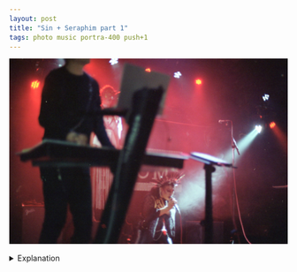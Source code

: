 ```yaml
---
layout: post
title: "Sin + Seraphim part 1"
tags: photo music portra-400 push+1
---
```


![Sin + Seraphim](/assets/images/2023-01/2023-01-05-sin+seraphim-1.jpg)

<details>
	<summary>Explanation</summary>

	For the second post of 2023 we have the group Sin + Seraphim. Before talking about the picture, I want to talk about Sin + Seraphim as a group. Sin + Seraphim is perhaps more of a musical drama type group as opposed to a band. There's definitely more of a theatrical element to their show than many other groups out there, as I hope will be apparent through the next few posts and some of the other pictures on this roll.<br><br>

	In terms of their actual music though, it's got a very atmospheric and dark sound. I often feel that musical genres are really reductive ways of describing music. While many bands can fit cleanly into genres and their respective tropes, other bands and musicians are less easily representable. Simply increasing the number of genres with increasingly silly and overwrought modifiers doesn't really help.<br><br>

	All that to say that, of course, it's a bit complicated. Clearly from their visual stylings, they lean more towards the gothic type styling. Their music has some of that feeling. By that, I mean that there's a lot of darkness and emotional depth to their music that's less apparent in a lot of music. Which is not to say that everything that people might label as "goth" music has those specific qualities. What I will say is that "goth" music is not a genre. It's more of a vibe and covers an extremely broad range from what I would say Sin + Seraphim is to Curse Mackey, the subject of an upcoming post, which is perhaps a mix of dark wave and industrial.<br><br>

	So instead of genres, let's talk about characteristics of their music. Interestingly, I don't have many English speaking references for their type of music. Also, in writing this I'm noticing that a lot of the acts that I think of are no longer creating new music which is a bit sad. As strange as it may sound, my mind goes towards some specific Japanese bands and artists who were mainly active in the late 2000s up through the mid 2010s. The reason for this is because the vocalist of Sin + Seraphim has a very distinctive voice that is at times best described as operatic. She'll go from relatively low but comfortable singing to belting out lilting melodies that soar above the moody atmosphere. While the general style is different from the artists I'll list out, the vocal quality and styling is similar. In that way, she reminds me of groups and artists like Ali Project, Asriel, or Rokugen Alice (六弦アリス). I will say, that after relistening to some of their work, the vocalist for Sin + Seraphim has a significantly larger and more impressive vocal range and command over how she styles her vocal performance than the singers for those artists. Also, stylistically those artists tend to be significantly higher energy than Sin + Seraphim.<br><br>

	Outside of the impressive and beautifully haunting vocals are the backgrounds. Here too, there's a bit of divergence from a lot of other music. It drifts from really atmospheric stuff to stuff bordering on darkwave. Other times, it's a bit industrial but never hits super hard. Other times still, it feels very old and almost spiritual. That said, there's a remarkable amount of internal consistency to their music. While the background drifts between styles and the vocals pull up and down, it all still feels really cohesive.<br><br>

	As music, it feels like it skews towards a less is more mentality. This doesn't mean that there isn't complexity or depth to the music, simply that it doesn't try to flood you with sound and assault the senses in the way a lot of music tends to nowadays (and also in contrast to those examples I gave above).<br><br>

	With all that music talk out there, I want to talk about their performance. In the same way that their music is variable but cohesive, so is their stage performing. The core performers are the man to the left of the picture by the keyboard and laptop and the vocalist crouching. They also had two backup singers/performers, here dressed in white. While most of the performance is handled by the vocalist, the backup singers/performers bring a lot of variety and interaction.<br><br>

	Now finally, let's talk about this picture. Honestly I had a hard time deciding how I feel about this picture. There are some good things and there are some not so good things. It's definitely not a bad picture, but it's hard to organize my thoughts about it. Which is why this post exists.<br><br>

	Let's start with the exposure, focus, and light. I am pretty happy with the general exposure and focus. I'd like it to be a bit sharper where she is, but overall I'm ok with it. The reason for me wanting it to be a bit sharper is so it draws the eye better. In terms of lighting, I like the spotlight off to the right side. I think the red light cast is about the right amount of light. Overall, the exposure is the least of my worries with this picture.<br><br>

	So if exposure, lighting, and focus aren't significant issues, why do I feel so conflicted? Mostly it comes down to the composition. My first impressions of this picture were quite negative. Instead of talking about the resulting picture, I want to explore the image I was attempting to portray here. Interestingly, I was both trying for a similar a/b split composition and also not. When composing this picture, I remember wanting to capture her crouching and wanted to make sure that the keyboard and laptop were foregrounded and more prominent. The intention was to try and draw attention away from the foreground and more to the center via focus. Hence my wanting the focus to be a bit sharper in the middle. Ultimately, I feel like the composition in my head and in my eyes at the moment I took this picture didn't line up with my intentions.<br><br>

	However, I want to take a step back from what my original intentions were and reassess this picture outside of my original image concept. In doing so, I find myself more intrigued by the picture and liking it more. It still has flaws with focus and intention, but some things work out significantly better in its favor. I was definitely biased away from the picture due to my initial impressions and original concept.<br><br>

	To break this picture down, let's talk about the lines available to it from left to right. First is the gentleman at the keyboard and laptop. Next, is diagonal line from the keyboard stand. Between those in the gap, is one of the background performers. Furthermore, their head happens to line up with the horizontal line of the bottom of the laptop. The next vertically oriented line is the MIDI controller soundpad type thing. Enclosed between the two stands and the keyboard itself is the main singer. Off into the negative space of the frame is the diagonal spotlight and mic stand. It's interesting how many things fit pretty cleanly into the gaps of the lines available. This wasn't entirely intentional. I know I made sure to get the singer while she was crouching. I know I made sure to get the background performer. But I didn't intentionally line them up in this way.<br><br>

	I think that the cleanliness with which the various elements fit into these structural lines is what really keeps my interest in this picture. It's one that I relatively strongly objected to at first but have found myself enjoying and exploring more as I've looked at and interpreted it further.<br><br>

	A big part of my writing and doing all this for specific pictures is exploring my feelings, good or bad, to understand why I think things do or don't work. Sometimes, I realize that my intentions and my concepts may not be as good as I expect but the resulting picture can surprise me in ways I don't expect at all. This is part of why I really like to take pictures and why I really like thinking deeply about them.<br><br>

	A large portion of the last few years of my life has been spent reflecting and trying to expose myself to different perspectives and ideas. But it's also been trying to resolve myself and find what my values are. In many ways, my photography reflects this and is a microcosm of my own internal thoughts. Last year, I felt that for a while I was stagnant and not exploring enough. But I also saw myself wanting to solidify and construct consistent and clean narratives. Hopefully the pictures I take and put out reflect that duality. While of course I want each picture I take to tell an individual story, I also seek to create an overarching narrative to my photographical journey. One picture tells a specific story of the world, all of these pictures together tell my story.
</details>

